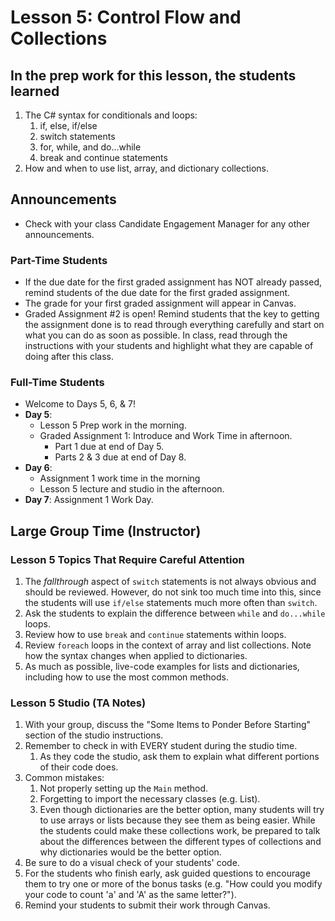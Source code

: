 # Lesson 5: Control Flow and Collections

## In the prep work for this lesson, the students learned

1. The C# syntax for conditionals and loops:
    1. if, else, if/else
    1. switch statements
    1. for, while, and do...while
    1. break and continue statements
1. How and when to use list, array, and dictionary collections.

## Announcements

* Check with your class Candidate Engagement Manager for any other announcements.

### Part-Time Students
* If the due date for the first graded assignment has NOT already passed, remind students of the due date for the first graded assignment.
* The grade for your first graded assignment will appear in Canvas.
* Graded Assignment #2 is open! Remind students that the key to getting the assignment done is to read through everything carefully and start on what you can do as soon as possible. In class, read through the instructions with your students and highlight what they are capable of doing after this class.

### Full-Time Students
* Welcome to Days 5, 6, & 7!
* **Day 5**:
    * Lesson 5 Prep work in the morning.
    * Graded Assignment 1: Introduce and Work Time in afternoon.
        * Part 1 due at end of Day 5.
        * Parts 2 & 3 due at end of Day 8.
* **Day 6**: 
    * Assignment 1 work time in the morning
    * Lesson 5 lecture and studio in the afternoon.
* **Day 7**: Assignment 1 Work Day.

## Large Group Time (Instructor)

### Lesson 5 Topics That Require Careful Attention

1. The *fallthrough* aspect of ``switch`` statements is not always obvious and should be reviewed. However, do not sink too much time into this, since the students will use ``if/else`` statements much more often than ``switch``.
1. Ask the students to explain the difference between ``while`` and ``do...while`` loops.
1. Review how to use ``break`` and ``continue`` statements within loops.
1. Review ``foreach`` loops in the context of array and list collections. Note
how the syntax changes when applied to dictionaries.
1. As much as possible, live-code examples for lists and dictionaries, including how to use the most common methods.

### Lesson 5 Studio (TA Notes)

1. With your group, discuss the "Some Items to Ponder Before Starting" section of the studio instructions.
1. Remember to check in with EVERY student during the studio time.
    1. As they code the studio, ask them to explain what different portions of their code does.
1. Common mistakes:
    1. Not properly setting up the ``Main`` method.
    1. Forgetting to import the necessary classes (e.g. List).
    1. Even though dictionaries are the better option, many students will try to use arrays or lists because they see them as being easier. While the students could make these collections work, be prepared to talk about the differences between the different types of collections and why dictionaries would be the better option.
1. Be sure to do a visual check of your students' code.
1. For the students who finish early, ask guided questions to encourage them to try one or more of the bonus tasks (e.g. "How could you modify your code to count 'a' and 'A' as the same letter?").
1. Remind your students to submit their work through Canvas.